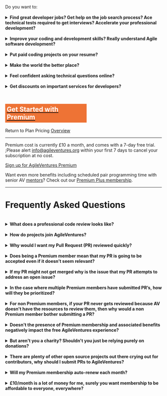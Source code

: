 <div>Do you want to:</div>
<div><br></div>
<div>
   <details>
      <summary><b>Find great developer jobs? Get help on the job search process? Ace technical tests required to get interviews? Accelerate your professional development?</b></summary>
      <p></p>
      <p>Many AgileVentures have leveraged the skills they've learnt through working in teams on our open source projects to land great tech jobs, get promotions and develop themselves professionally. See <a href="http://www.agileventures.org/grow">http://www.agileventures.org/grow</a> for testimonials. Premium membership helps you learn from senior members' experience to help you in the AV private Slack channels for jobs, tech tests, devops and professional development.</p>
   </details>
   <br>
   <details>
      <summary><b>Improve your coding and development skills? Really understand Agile software development?</b></summary>
      <p></p>
      <p>AgileVentures mission is to develop quality software for charities and other non-profits whilst also supporting the learning and development of individuals wishing to improve their teamwork and coding skills. AgileVentures software projects are all open source and open development. Contributions are submitted via an open code submission process or "pull request" (PR). Becoming an AgileVentures Premium member entitles you to a priority code review, that is a professional code review of your code submission to any AgileVentures project, within 2 working days (excludes weekends and UK national holidays) of submission.</p>
   </details>
   <br>
   <details>
      <summary><b>Put paid coding projects on your resume?</b></summary>
      <p></p>
      <p>Becoming an AgileVentures premium member makes you eligible for "paid" projects; those AgileVenture projects where a charity customer has funds for (or a donation covers) paid software development. Premium membership does not entitle the premium member to participate in any particular paid project, but does make them eligible for consideration.  Participation in any particular project is at the discretion of the project team lead, or project team consortium, as appropriate to the individual project.</p>
   </details>
   <br>
   <details>
      <summary><b>Make the world the better place?</b></summary>
      <p></p>
      <p>In addition to all the other benefits your subscription to a premium plan helps AgileVentures in its ongoing mission to support charities around the world with IT solutions and also make learning resources available globally to developers trying to level up and make the world a better place. We have to pay for server hosting etc. and every little helps cover our costs.</p>
   </details>
   <br>
   <details>
      <summary><b>Feel confident asking technical questions online?</b></summary>
      <p></p>
      <p>Posting to StackOverflow or similar forums is a fantastic way to get quick feedback on any coding problem you may have. You'll need to follow the <a href="http://stackoverflow.com/help/how-to-ask">guidelines</a> on how to ask a good question, but assuming you do and you post a link to your question into the #techtalk channel, and follow any instructions from AV mentors on how to improve your question, then we'll do our best to answer it, including starring it and up-voting to help attract the attention of others in case we cannot provide a direct answer ourselves.</p>
   </details>
   <br>
   <details>
      <summary><b>Get discounts on important services for developers?</b></summary>
      <p></p>
      <p></p>
      <div>By becoming an AgileVentures Premium member you become part of our NonProfit organisation and thus become eligible for a &#36;10 discount on the CodeSchool monthly fee of &#36;29.</div>
      </div>
      <p></p>
   </details>
   <br>
   <div><br></div>
   <div>
      <div class="text-center"><span class="btn btn-primary btn-block" style="padding: 5px; width: 50%; border-color: rgb(238, 115, 53); background: rgb(238, 115, 53); display: inline-block; font-size: 1.5em; white-space: normal;"><a href="http://www.agileventures.org/subscriptions/new?plan=premium"><b><font color="#ffffff">Get Started with Premium</font></b></a></span></div>
      <div><br></div>
      <div>Return to Plan Pricing <a style="display: inline-block;" href="http://www.agileventures.org/pricing">Overview</a>
      </div>
      <div>
         <hr>
      </div>
      <div>Premium cost is currently &#xa3;10 a month, and comes with a 7-day free trial. ;Please alert <a href="mailto:info@agileventures.org" style="background-color: rgb(248, 248, 248);">info@agileventures.org</a> within your first 7 days to cancel your subscription at no cost.<br></div>
      <p><a href="http://www.agileventures.org/subscriptions/new">Sign up for AgileVentures Premium</a><br></p>
      <p>Want even more benefits including scheduled pair programming time with senior AV <a href="http://www.agileventures.org/mentors">mentors</a>? Check out our <a href="http://www.agileventures.org/premiumplus">Premium Plus membership</a>.</p>
      <hr>
      <a name="faq">
         <h1>Frequently Asked Questions</h1>
      </a>
      <br>
      <details>
         <summary><b>What does a professional code review looks like?</b></summary>
         <p></p>
         <div>Check out the following three examples of previous professional code reviews offered to premium members:</div>
         <ul>
            <li><a href="https://github.com/AgileVentures/WebsiteOne/pull/1474">Review 1</a></li>
            <li><a href="https://github.com/AgileVentures/LocalSupport/pull/429">Review 2</a></li>
            <li><a href="https://github.com/AgileVentures/WebsiteOne/pull/1519">Review 3</a></li>
         </ul>
      </details>
      <br>
      <details>
         <summary><b>How do projects join AgileVentures?</b></summary>
         <p></p>
         <div>Any project can become an AgileVentures project given that it meets the following criteria:</div>
         <p></p>
         <ul>
            <li>
               <span style="line-height: 1.4em;">Open Source</span><br>
            </li>
            <li>
               <span style="line-height: 1.4em;">Open Development</span><br>
            </li>
            <li>
               <span style="line-height: 1.4em;">Charitable</span><span style="line-height: 1.4em;"> Objective (as assessed by board of Trustees)</span><br>
            </li>
         </ul>
      </details>
      <br>
      <details>
         <summary><b>Why would I want my Pull Request (PR) reviewed quickly?</b></summary>
         <p></p>
         <p>Premium membership guarantees a pull request will be reviewed promptly and thoroughly.  Pull requests that wait for a long time before a review often require more work to be merged in, and may be discarded if no one is willing to do that additional work.  Also, it's great to get feedback when the code you have just created is still fresh in your mind.  If it takes a long time to get feedback you may not be able to learn as much as you would otherwise.</p>
      </details>
      <br>
      <details>
         <summary><b>Does being a Premium member mean that my PR is going to be accepted even if it doesn’t seem relevant?</b></summary>
         <p></p>
         <p>No it doesn't mean it will be accepted - but being a Premium member means we'll try harder to work with you to get it into a shape where it can be accepted.  Even if it ultimately doesn't make sense to merge it in, we'll be doing our best to ensure that you derive the maximum learning benefit from the experience.</p>
         <p></p>
      </details>
      <br>
      <details>
         <summary><b>If my PR might not get merged why is the issue that my PR attempts to address an open issue?</b></summary>
         <p></p>
         <p>It's an open issue because it's something that needs to be addressed, however that does not mean that the way that you tried to address it is necessarily compatible with other aspects of the project.  We'll do our best to help you make it compatible, but ultimately if you don't follow our suggestions for changes to your PR and we don't have the resources to make them ourselves, or the process has taken so long that it's no longer efficient to work with your PR, then it might well be discarded and the issue will be fixed by a PR from another member.</p>
      </details>
      <br>
      <details>
         <summary><b>In the case where multiple Premium members have submitted PR’s, how will they be prioritized?</b></summary>
         <p></p>
         <p>Given PRs from multiple Premium members project priorities come into play.  Exploring the interplay between delivering value to the end client, use of different technologies and team collaboration is precisely what the AgileVentures experience is all about.  If there are many Premium members submitting PRs and we don't have enough reviewers to meet the demand we will need to recruit and or hire more reviewers, or possibly adjust the pricing model.</p>
      </details>
      <br>
      <details>
         <summary><b>For non Premium members, if your PR never gets reviewed because AV doesn't have the resources to review them, then why would a non Premium member bother submitting a PR?</b></summary>
         <p></p>
         <p>The same is true for any open source project - open source projects live or die depending on whether the maintainers have the resources to review the incoming PRs.  In other projects if you see that the maintainers are very busy dealing with lots of other PRs, it may be that your PR will be overlooked. In AgileVentures non-Premium members may still be intrigued by an open issue they have noticed and be interested in submitting a speculative PR and they may still get comments, and/or be merged in, depending on how busy things are at a given time.  Reviewing PRs consumes AV resources and the presence of a PR doesn't necessarily provide benefit to AV.  Getting feedback on the PR is a great learning experience, and the Premium model is designed to allow us to focus that effort on the most committed members, as well as increasing the likelihood that we have sufficient resources to keep reviewing incoming PRs.</p>
      </details>
      <br>
      <details>
         <summary><b>Doesn't the presence of Premium membership and associated benefits negatively impact the free AgileVentures experience?</b></summary>
         <p></p>
         <p>Free tier members still get the fundamental AgileVentures benefits, including access to AgileVentures Slack, the ability to attend AgileVentures scrums, client meetings and pairing sessions, and access to the full video archive of all AgileVentures development.  AgileVentures is committed to following "open development"; a level above simple "open source" in which not only the source code, but all aspects of the development process are made visible to anybody who is interested.  The idea being to make it possible for anyone to start participating in an Agile project at any point, and to maximise the opportunities for real and authentic learning.  Making all these free resources available is demanding, and so Premium membership is a mechanism to help the ongoing provision of those services.  In the long run Premium membership should serve free tier members by ensuring they have access to all the basic AgileVentures benefits for many years to come.</p>
         <p>Also to the extent that Premium membership encourages ongoing PR submissions from more committed members and supports a more organised PR review process, this should lead to improved code quality and project maintainability, which then indirectly benefits all members.</p>
      </details>
      <br>
      <details>
         <summary><b>But aren't you a charity?  Shouldn't you just be relying purely on donations?</b></summary>
         <p></p>
         <p>AgileVentures is a registered UK charity, and donations are very welcome.  If you're keen to donate then please check out our <a href="http://www.agileventures.org/associate">Associate</a> membership.  To the extent we could continue to provide all our services purely based on donations we would.  However donations by themselves are insufficient at this time.  Being a charity does not mean expending all available resources to the point of bankruptcy.  It is perfectly reasonable for a charity to provide Premium services to members who are in a position to contribute a little extra.  In any community there is a danger that some members will consume more resources than others to the overall detriment of the community.  Particularly as regards PRs, even well-meaning attempts at fixing issues can actually be dangerous red-herrings that require lots of effort to get into shape.  Premium membership provides a mechanism for AgileVentures project managers to focus their effort on submission from the more committed members and ultimately to get fairly compensated for the work that they put in to help members learn about how to participate effectively in the Agile development process.</p>
      </details>
      <br>
      <details>
         <summary><b>There are plenty of other open source projects out there crying out for contributors, why should I submit PRs to AgileVentures?</b></summary>
         <p></p>
         <p>Because we are a good cause, and we're trying to help other good causes around the world, as well as all developers improve their Agile project and coding skills.  Please do submit PRs to other open source projects - there's lots of other great causes, but you won't necessarily get the specific support for understanding the Agile development process, or be guaranteed full visibility to the complete development process.  What AgileVentures offers that's different from other open source projects is full access to the entire development process, and a commitment to help everyone learn about Agile development, not just code.  Our project maintainers are committed to your development as an Agile software developer, as well as to the success of their project.  They'll try to help everyone, but will prioritize helping Premium members.</p>
      </details>
      <br>
      <details>
         <summary><b>Will my Premium membership auto-renew each month?</b></summary>
         <p></p>
         <p>Yes, you'll be charged each month automatically - please email <a href="http://www.agileventures.org/info@agileventures.org">info@agileventures.org</a> if you would like to cancel your subscription.</p>
      </details>
      <br>
      <details>
         <summary><b>&#xa3;10/month is a lot of money for me, surely you want membership to be affordable to everyone, everywhere?</b></summary>
         <p></p>
         <p>Of course we do; however we also want to make our operation sustainable. If you can't afford &#xa3;10/month please contact <a href="mailto:info@agileventures.org">info@agileventures.org</a> and we will see if we can find sponsorship to cover some or all of the costs of your premium membership.</p>
      </details>
      <div></div>
   </div>
   <p><span class="s2"></span></p>
</div>
